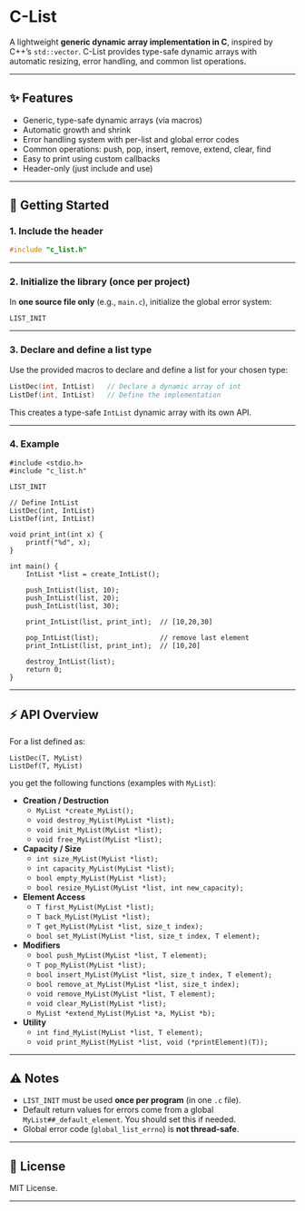 # C-List

A lightweight **generic dynamic array implementation in C**, inspired by C++’s `std::vector`.
 C-List provides type-safe dynamic arrays with automatic resizing, error handling, and common list operations.

------

## ✨ Features

- Generic, type-safe dynamic arrays (via macros)
- Automatic growth and shrink
- Error handling system with per-list and global error codes
- Common operations: push, pop, insert, remove, extend, clear, find
- Easy to print using custom callbacks
- Header-only (just include and use)

------

## 🚀 Getting Started

### 1. Include the header

```c
#include "c_list.h"
```

------

### 2. Initialize the library (once per project)

In **one source file only** (e.g., `main.c`), initialize the global error system:

```c
LIST_INIT
```

------

### 3. Declare and define a list type

Use the provided macros to declare and define a list for your chosen type:

```c
ListDec(int, IntList)   // Declare a dynamic array of int
ListDef(int, IntList)   // Define the implementation
```

This creates a type-safe `IntList` dynamic array with its own API.

------

### 4. Example

```
#include <stdio.h>
#include "c_list.h"

LIST_INIT

// Define IntList
ListDec(int, IntList)
ListDef(int, IntList)

void print_int(int x) {
    printf("%d", x);
}

int main() {
    IntList *list = create_IntList();

    push_IntList(list, 10);
    push_IntList(list, 20);
    push_IntList(list, 30);

    print_IntList(list, print_int);  // [10,20,30]

    pop_IntList(list);               // remove last element
    print_IntList(list, print_int);  // [10,20]

    destroy_IntList(list);
    return 0;
}
```

------

## ⚡ API Overview

For a list defined as:

```
ListDec(T, MyList)
ListDef(T, MyList)
```

you get the following functions (examples with `MyList`):

- **Creation / Destruction**
  - `MyList *create_MyList();`
  - `void destroy_MyList(MyList *list);`
  - `void init_MyList(MyList *list);`
  - `void free_MyList(MyList *list);`
- **Capacity / Size**
  - `int size_MyList(MyList *list);`
  - `int capacity_MyList(MyList *list);`
  - `bool empty_MyList(MyList *list);`
  - `bool resize_MyList(MyList *list, int new_capacity);`
- **Element Access**
  - `T first_MyList(MyList *list);`
  - `T back_MyList(MyList *list);`
  - `T get_MyList(MyList *list, size_t index);`
  - `bool set_MyList(MyList *list, size_t index, T element);`
- **Modifiers**
  - `bool push_MyList(MyList *list, T element);`
  - `T pop_MyList(MyList *list);`
  - `bool insert_MyList(MyList *list, size_t index, T element);`
  - `bool remove_at_MyList(MyList *list, size_t index);`
  - `void remove_MyList(MyList *list, T element);`
  - `void clear_MyList(MyList *list);`
  - `MyList *extend_MyList(MyList *a, MyList *b);`
- **Utility**
  - `int find_MyList(MyList *list, T element);`
  - `void print_MyList(MyList *list, void (*printElement)(T));`

------

## ⚠️ Notes

- `LIST_INIT` must be used **once per program** (in one `.c` file).
- Default return values for errors come from a global `MyList##_default_element`. You should set this if needed.
- Global error code (`global_list_errno`) is **not thread-safe**.

------

## 📜 License

MIT License.

------
